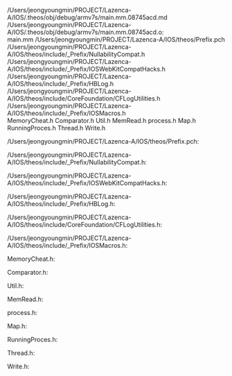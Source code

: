/Users/jeongyoungmin/PROJECT/Lazenca-A/IOS/.theos/obj/debug/armv7s/main.mm.08745acd.md /Users/jeongyoungmin/PROJECT/Lazenca-A/IOS/.theos/obj/debug/armv7s/main.mm.08745acd.o: \
  main.mm /Users/jeongyoungmin/PROJECT/Lazenca-A/IOS/theos/Prefix.pch \
  /Users/jeongyoungmin/PROJECT/Lazenca-A/IOS/theos/include/_Prefix/NullabilityCompat.h \
  /Users/jeongyoungmin/PROJECT/Lazenca-A/IOS/theos/include/_Prefix/IOSWebKitCompatHacks.h \
  /Users/jeongyoungmin/PROJECT/Lazenca-A/IOS/theos/include/_Prefix/HBLog.h \
  /Users/jeongyoungmin/PROJECT/Lazenca-A/IOS/theos/include/CoreFoundation/CFLogUtilities.h \
  /Users/jeongyoungmin/PROJECT/Lazenca-A/IOS/theos/include/_Prefix/IOSMacros.h \
  MemoryCheat.h Comparator.h Util.h MemRead.h process.h Map.h \
  RunningProces.h Thread.h Write.h

/Users/jeongyoungmin/PROJECT/Lazenca-A/IOS/theos/Prefix.pch:

/Users/jeongyoungmin/PROJECT/Lazenca-A/IOS/theos/include/_Prefix/NullabilityCompat.h:

/Users/jeongyoungmin/PROJECT/Lazenca-A/IOS/theos/include/_Prefix/IOSWebKitCompatHacks.h:

/Users/jeongyoungmin/PROJECT/Lazenca-A/IOS/theos/include/_Prefix/HBLog.h:

/Users/jeongyoungmin/PROJECT/Lazenca-A/IOS/theos/include/CoreFoundation/CFLogUtilities.h:

/Users/jeongyoungmin/PROJECT/Lazenca-A/IOS/theos/include/_Prefix/IOSMacros.h:

MemoryCheat.h:

Comparator.h:

Util.h:

MemRead.h:

process.h:

Map.h:

RunningProces.h:

Thread.h:

Write.h:
